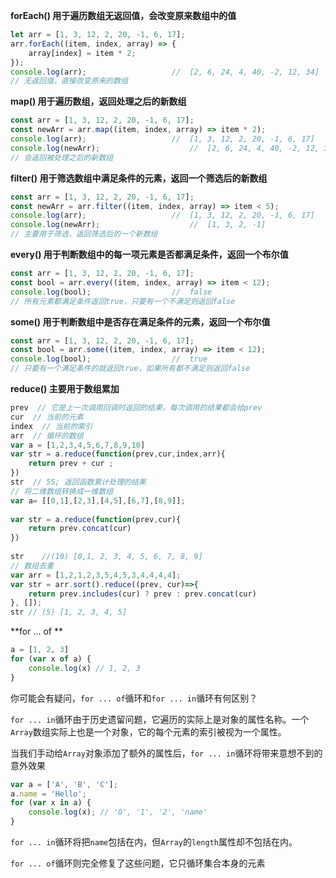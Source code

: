 **forEach() 用于遍历数组无返回值，会改变原来数组中的值**

```javascript
let arr = [1, 3, 12, 2, 20, -1, 6, 17];
arr.forEach((item, index, array) => {
    array[index] = item * 2;
});
console.log(arr);					//	[2, 6, 24, 4, 40, -2, 12, 34]
// 无返回值，直接改变原来的数组
```

**map() 用于遍历数组，返回处理之后的新数组**

```javascript
const arr = [1, 3, 12, 2, 20, -1, 6, 17];
const newArr = arr.map((item, index, array) => item * 2);
console.log(arr);					//	[1, 3, 12, 2, 20, -1, 6, 17]
console.log(newArr);					//	[2, 6, 24, 4, 40, -2, 12, 34]
// 会返回被处理之后的新数组
```

**filter() 用于筛选数组中满足条件的元素，返回一个筛选后的新数组**

```javascript
const arr = [1, 3, 12, 2, 20, -1, 6, 17];
const newArr = arr.filter((item, index, array) => item < 5);
console.log(arr);					//	[1, 3, 12, 2, 20, -1, 6, 17]
console.log(newArr);					//	[1, 3, 2, -1]
// 主要用于筛选，返回筛选后的一个新数组
```

**every() 用于判断数组中的每一项元素是否都满足条件，返回一个布尔值**

```javascript
const arr = [1, 3, 12, 2, 20, -1, 6, 17];
const bool = arr.every((item, index, array) => item < 12);
console.log(bool);					//	false
// 所有元素都满足条件返回true，只要有一个不满足则返回false
```

**some() 用于判断数组中是否存在满足条件的元素，返回一个布尔值**

```javascript
const arr = [1, 3, 12, 2, 20, -1, 6, 17];
const bool = arr.some((item, index, array) => item < 12);
console.log(bool);					//	true
// 只要有一个满足条件的就返回true，如果所有都不满足则返回false
```

**reduce() 主要用于数组累加**

```javascript
prev  // 它是上一次调用回调时返回的结果，每次调用的结果都会给prev
cur  // 当前的元素
index  // 当前的索引
arr  // 循环的数组
var a = [1,2,3,4,5,6,7,8,9,10]
var str = a.reduce(function(prev,cur,index,arr){
	return prev + cur ;
})
str  // 55; 返回函数累计处理的结果
// 将二维数组转换成一维数组
var a= [[0,1],[2,3],[4,5],[6,7],[8,9]];
 
var str = a.reduce(function(prev,cur){
	return prev.concat(cur)
})
 
str    //(10) [0,1, 2, 3, 4, 5, 6, 7, 8, 9]
// 数组去重
var arr = [1,2,1,2,3,5,4,5,3,4,4,4,4];
var str = arr.sort().reduce((prev, cur)=>{
    return prev.includes(cur) ? prev : prev.concat(cur)
}, []);
str // (5) [1, 2, 3, 4, 5]
```

**for ... of **

```javascript
a = [1, 2, 3]
for (var x of a) {
	console.log(x) // 1, 2, 3
}
```

你可能会有疑问，`for ... of`循环和`for ... in`循环有何区别？

`for ... in`循环由于历史遗留问题，它遍历的实际上是对象的属性名称。一个`Array`数组实际上也是一个对象，它的每个元素的索引被视为一个属性。

当我们手动给`Array`对象添加了额外的属性后，`for ... in`循环将带来意想不到的意外效果

```javascript
var a = ['A', 'B', 'C'];
a.name = 'Hello';
for (var x in a) {
    console.log(x); // '0', '1', '2', 'name'
}
```

`for ... in`循环将把`name`包括在内，但`Array`的`length`属性却不包括在内。

`for ... of`循环则完全修复了这些问题，它只循环集合本身的元素